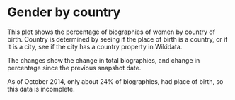 <!--
.. title: Gender by Country
.. slug: gender-by-country
.. date: 2015-06-09 16:25:55 UTC+05:30
.. tags:
.. category:
.. link:
.. description:
.. type: text
.. template: gender_by_country.tmpl
-->

# Gender by country

This plot shows the percentage of biographies of women by country of birth.
Country is determined by seeing if the place of birth is a country, or if it is
a city, see if the city has a country property in Wikidata.

The changes show the change in total biographies, and change in percentage
since the previous snapshot date.

As of October 2014, only about 24% of biographies, had place of birth, so this
data is incomplete.
